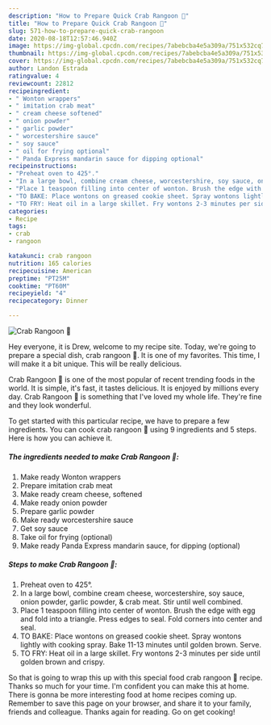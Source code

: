 ```yaml
---
description: "How to Prepare Quick Crab Rangoon 🦀"
title: "How to Prepare Quick Crab Rangoon 🦀"
slug: 571-how-to-prepare-quick-crab-rangoon
date: 2020-08-18T12:57:46.940Z
image: https://img-global.cpcdn.com/recipes/7abebcba4e5a309a/751x532cq70/crab-rangoon-🦀-recipe-main-photo.jpg
thumbnail: https://img-global.cpcdn.com/recipes/7abebcba4e5a309a/751x532cq70/crab-rangoon-🦀-recipe-main-photo.jpg
cover: https://img-global.cpcdn.com/recipes/7abebcba4e5a309a/751x532cq70/crab-rangoon-🦀-recipe-main-photo.jpg
author: Landon Estrada
ratingvalue: 4
reviewcount: 22812
recipeingredient:
- " Wonton wrappers"
- " imitation crab meat"
- " cream cheese softened"
- " onion powder"
- " garlic powder"
- " worcestershire sauce"
- " soy sauce"
- " oil for frying optional"
- " Panda Express mandarin sauce for dipping optional"
recipeinstructions:
- "Preheat oven to 425°."
- "In a large bowl, combine cream cheese, worcestershire, soy sauce, onion powder, garlic powder, &amp; crab meat. Stir until well combined."
- "Place 1 teaspoon filling into center of wonton. Brush the edge with egg and fold into a triangle. Press edges to seal. Fold corners into center and seal."
- "TO BAKE: Place wontons on greased cookie sheet. Spray wontons lightly with cooking spray. Bake 11-13 minutes until golden brown. Serve."
- "TO FRY: Heat oil in a large skillet. Fry wontons 2-3 minutes per side until golden brown and crispy."
categories:
- Recipe
tags:
- crab
- rangoon

katakunci: crab rangoon 
nutrition: 165 calories
recipecuisine: American
preptime: "PT25M"
cooktime: "PT60M"
recipeyield: "4"
recipecategory: Dinner

---
```



![Crab Rangoon 🦀](https://img-global.cpcdn.com/recipes/7abebcba4e5a309a/751x532cq70/crab-rangoon-🦀-recipe-main-photo.jpg)

Hey everyone, it is Drew, welcome to my recipe site. Today, we're going to prepare a special dish, crab rangoon 🦀. It is one of my favorites. This time, I will make it a bit unique. This will be really delicious.



Crab Rangoon 🦀 is one of the most popular of recent trending foods in the world. It is simple, it's fast, it tastes delicious. It is enjoyed by millions every day. Crab Rangoon 🦀 is something that I've loved my whole life. They're fine and they look wonderful.


To get started with this particular recipe, we have to prepare a few ingredients. You can cook crab rangoon 🦀 using 9 ingredients and 5 steps. Here is how you can achieve it.

<!--inarticleads1-->

##### The ingredients needed to make Crab Rangoon 🦀:

1. Make ready  Wonton wrappers
1. Prepare  imitation crab meat
1. Make ready  cream cheese, softened
1. Make ready  onion powder
1. Prepare  garlic powder
1. Make ready  worcestershire sauce
1. Get  soy sauce
1. Take  oil for frying (optional)
1. Make ready  Panda Express mandarin sauce, for dipping (optional)




<!--inarticleads2-->

##### Steps to make Crab Rangoon 🦀:

1. Preheat oven to 425°.
1. In a large bowl, combine cream cheese, worcestershire, soy sauce, onion powder, garlic powder, &amp; crab meat. Stir until well combined.
1. Place 1 teaspoon filling into center of wonton. Brush the edge with egg and fold into a triangle. Press edges to seal. Fold corners into center and seal.
1. TO BAKE: Place wontons on greased cookie sheet. Spray wontons lightly with cooking spray. Bake 11-13 minutes until golden brown. Serve.
1. TO FRY: Heat oil in a large skillet. Fry wontons 2-3 minutes per side until golden brown and crispy.




So that is going to wrap this up with this special food crab rangoon 🦀 recipe. Thanks so much for your time. I'm confident you can make this at home. There is gonna be more interesting food at home recipes coming up. Remember to save this page on your browser, and share it to your family, friends and colleague. Thanks again for reading. Go on get cooking!
